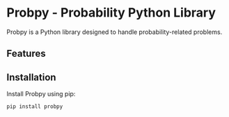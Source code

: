 # Probpy - Probability Python Library

Probpy is a Python library designed to handle probability-related problems.

## Features


## Installation
Install Probpy using pip:
```bash
pip install probpy
